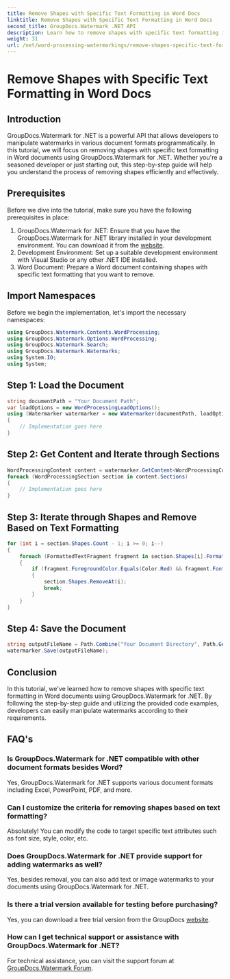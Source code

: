 ```yaml
---
title: Remove Shapes with Specific Text Formatting in Word Docs
linktitle: Remove Shapes with Specific Text Formatting in Word Docs
second_title: GroupDocs.Watermark .NET API
description: Learn how to remove shapes with specific text formatting in Word documents using GroupDocs.Watermark for .NET. Follow our guide for efficient manipulation of watermarks.
weight: 31
url: /net/word-processing-watermarkings/remove-shapes-specific-text-formatting-word-docs/
---
```


# Remove Shapes with Specific Text Formatting in Word Docs

## Introduction
GroupDocs.Watermark for .NET is a powerful API that allows developers to manipulate watermarks in various document formats programmatically. In this tutorial, we will focus on removing shapes with specific text formatting in Word documents using GroupDocs.Watermark for .NET. Whether you're a seasoned developer or just starting out, this step-by-step guide will help you understand the process of removing shapes efficiently and effectively.
## Prerequisites
Before we dive into the tutorial, make sure you have the following prerequisites in place:
1. GroupDocs.Watermark for .NET: Ensure that you have the GroupDocs.Watermark for .NET library installed in your development environment. You can download it from the [website](https://releases.groupdocs.com/Watermark/net/).
2. Development Environment: Set up a suitable development environment with Visual Studio or any other .NET IDE installed.
3. Word Document: Prepare a Word document containing shapes with specific text formatting that you want to remove.

## Import Namespaces
Before we begin the implementation, let's import the necessary namespaces:
```csharp
using GroupDocs.Watermark.Contents.WordProcessing;
using GroupDocs.Watermark.Options.WordProcessing;
using GroupDocs.Watermark.Search;
using GroupDocs.Watermark.Watermarks;
using System.IO;
using System;
```
## Step 1: Load the Document
```csharp
string documentPath = "Your Document Path";
var loadOptions = new WordProcessingLoadOptions();
using (Watermarker watermarker = new Watermarker(documentPath, loadOptions))
{
    // Implementation goes here
}
```
## Step 2: Get Content and Iterate through Sections
```csharp
WordProcessingContent content = watermarker.GetContent<WordProcessingContent>();
foreach (WordProcessingSection section in content.Sections)
{
    // Implementation goes here
}
```
## Step 3: Iterate through Shapes and Remove Based on Text Formatting
```csharp
for (int i = section.Shapes.Count - 1; i >= 0; i--)
{
    foreach (FormattedTextFragment fragment in section.Shapes[i].FormattedTextFragments)
    {
        if (fragment.ForegroundColor.Equals(Color.Red) && fragment.Font.FamilyName == "Arial")
        {
            section.Shapes.RemoveAt(i);
            break;
        }
    }
}
```
## Step 4: Save the Document
```csharp
string outputFileName = Path.Combine("Your Document Directory", Path.GetFileName(documentPath));
watermarker.Save(outputFileName);
```

## Conclusion
In this tutorial, we've learned how to remove shapes with specific text formatting in Word documents using GroupDocs.Watermark for .NET. By following the step-by-step guide and utilizing the provided code examples, developers can easily manipulate watermarks according to their requirements.
## FAQ's
### Is GroupDocs.Watermark for .NET compatible with other document formats besides Word?
Yes, GroupDocs.Watermark for .NET supports various document formats including Excel, PowerPoint, PDF, and more.
### Can I customize the criteria for removing shapes based on text formatting?
Absolutely! You can modify the code to target specific text attributes such as font size, style, color, etc.
### Does GroupDocs.Watermark for .NET provide support for adding watermarks as well?
Yes, besides removal, you can also add text or image watermarks to your documents using GroupDocs.Watermark for .NET.
### Is there a trial version available for testing before purchasing?
Yes, you can download a free trial version from the GroupDocs [website](https://releases.groupdocs.com/).
### How can I get technical support or assistance with GroupDocs.Watermark for .NET?
For technical assistance, you can visit the support forum at [GroupDocs.Watermark Forum](https://forum.groupdocs.com/c/watermark/19).
